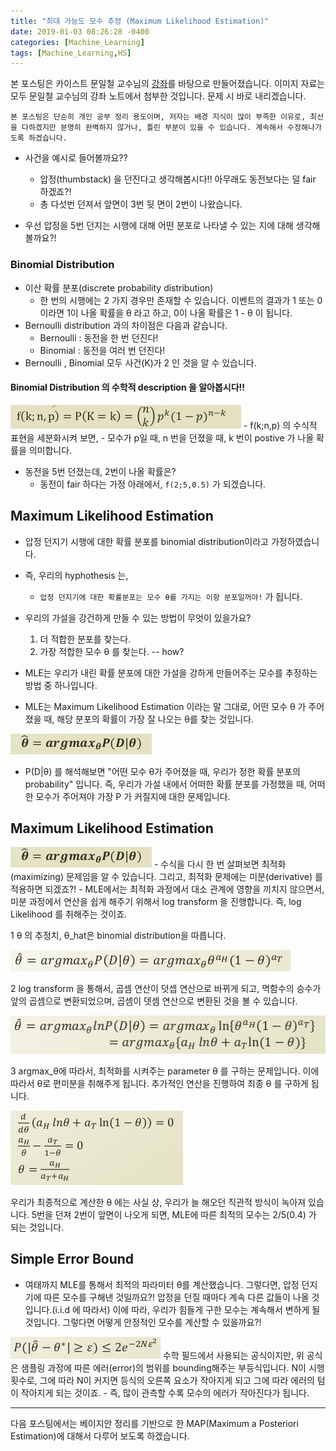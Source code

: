 ```yaml
---
title: "최대 가능도 모수 추정 (Maximum Likelihood Estimation)"
date: 2019-01-03 08:26:28 -0400
categories: [Machine_Learning]
tags: [Machine_Learning,HS]
---
```


본 포스팅은 카이스트 문일철 교수님의 [강좌](https://www.edwith.org/machinelearning1_17/joinLectures/9738)를 바탕으로 만들어졌습니다. 이미지 자료는 모두 문일철 교수님의 강좌 노트에서 첨부한 것입니다. 문제 시 바로 내리겠습니다.

```
본 포스팅은 단순히 개인 공부 정리 용도이며, 저자는 배경 지식이 많이 부족한 이유로, 최선을 다하겠지만 분명히 완벽하지 않거나, 틀린 부분이 있을 수 있습니다. 계속해서 수정해나가도록 하겠습니다.
```

- 사건을 예시로 들어볼까요??
    - 압정(thumbstack) 을 던진다고 생각해봅시다!! 아무래도 동전보다는 덜 fair 하겠죠?!
    - 총 다섯번 던져서 앞면이 3번 뒷 면이 2번이 나왔습니다.

- 우선 압정을 5번 던지는 시행에 대해 어떤 분포로 나타낼 수 있는 지에 대해 생각해볼까요?!

### Binomial Distribution
- 이산 확률 분포(discrete probability distribution)
    - 한 번의 시행에는 2 가지 경우만 존재할 수 있습니다. 이벤트의 결과가 1 또는 0 이라면 1이 나올 확률을 θ 라고 하고, 0이 나올 확률은 1 - θ 이 됩니다.
- Bernoulli distribution 과의 차이점은 다음과 같습니다.
    - Bernoulli : 동전을 한 번 던진다!
    - Binomial : 동전을 여러 번 던진다!
- Bernoulli , Binomial 모두 사건(K)가 2 인 것을 알 수 있습니다.

#### Binomial Distribution 의 수학적 description 을 알아봅시다!!

 <img src = "/images/post_img/binomial distribution.png">
 - f(k;n,p) 의 수식적 표현을 세분화시켜 보면,
    - 모수가 p일 때, n 번을 던졌을 때, k 번이 postive 가 나올 확률을 의미합니다.

- 동전을 5번 던졌는데, 2번이 나올 확률은?
    - 동전이 fair 하다는 가정 아래에서, `f(2;5,0.5)` 가 되겠습니다.


## Maximum Likelihood Estimation
- 압정 던지기 시행에 대한 확률 분포를 binomial distribution이라고 가정하였습니다.
- 즉, 우리의 hyphothesis 는,
    - `압정 던지기에 대한 확률분포는 모수 θ를 가지는 이항 분포일꺼야!` 가 됩니다.
- 우리의 가설을 강건하게 만들 수 있는 방법이 무엇이 있을가요?
    1. 더 적합한 분포를 찾는다.
    2. 가장 적합한 모수 θ 를 찾는다. -- how?

- MLE는 우리가 내린 확률 분포에 대한 가설을 강하게 만들어주는 모수를 추정하는 방법 중 하나입니다.
- MLE는 Maximum Likelihood Estimation 이라는 말 그대로, 어떤 모수 θ 가 주어졌을 때, 해당 분포의 확률이 가장 잘 나오는 θ를 찾는 것입니다.

<img src = "/images/post_img/mle.png">

- P(D|θ) 를 해석해보면 "어떤 모수 θ가 주어졌을 때, 우리가 정한 확률 분포의 probability" 입니다. 즉, 우리가 가설 내에서 어떠한 확률 분포를 가정했을 때, 어떠한 모수가 주어져야 가장 P 가 커질지에 대한 문제입니다.

## Maximum Likelihood Estimation

<img src = "/images/post_img/mle.png">
- 수식을 다시 한 번 살펴보면 최적화(maximizing) 문제임을 알 수 있습니다. 그리고, 최적화 문제에는 미분(derivative) 를 적용하면 되겠죠?!
- MLE에서는 최적화 과정에서 대소 관계에 영향을 끼치지 않으면서, 미분 과정에서 연산을 쉽게 해주기 위해서 log transform 을 진행합니다. 즉, log Likelihood 를 취해주는 것이죠.

1 θ 의 추정치, θ_hat은 binomial distribution을 따릅니다.

<img src = "/images/post_img/binomial_dist_theta_hat.png">

2 log transform 을 통해서, 곱셈 연산이 덧셉 연산으로 바뀌게 되고, 멱함수의 승수가 앞의 곱셈으로 변환되었으며, 곱셈이 뎃셈 연산으로 변환된 것을 볼 수 있습니다.

<img src = "/images/post_img/log_transform_in_mle.png">

3 argmax_θ에 따라서, 최적화를 시켜주는 parameter θ 를 구하는 문제입니다. 이에 따라서 θ로 편미분을 취해주게 됩니다. 추가적인 연산을 진행하여 최종 θ 를 구하게 됩니다.

<img src = "/images/post_img/final_mle.png">

우리가 최종적으로 계산한 θ 에는 사실 상, 우리가 늘 해오던 직관적 방식이 녹아져 있습니다. 5번을 던져 2번이 앞면이 나오게 되면, MLE에 따른 최적의 모수는 2/5(0.4) 가 되는 것입니다.

## Simple Error Bound
- 여태까지 MLE를 통해서 최적의 파라미터 θ를 계산했습니다. 그렇다면, 압정 던지기에 따른 모수를 구해낸 것일까요?! 압정을 던질 때마다 계속 다른 값들이 나올 것입니다.(i.i.d 에 따라서) 이에 따라, 우리가 힘들게 구한 모수는 계속해서 변하게 될 것입니다. 그렇다면 어떻게 안정적인 모수를 계산할 수 있을까요?!
<img src = "/images/post_img/simple error bound.png">
수학 필드에서 사용되는 공식이지만, 위 공식은 샘플링 과정에 따른 에러(error)의 범위를 bounding해주는 부등식입니다. N이 시행 횟수로, 그에 따라 N이 커지면 등식의 오른쪽 요소가 작아지게 되고 그에 따라 에러의 텀이 작아지게 되는 것이죠.
- 즉, 많이 관측할 수록 모수의 에러가 작아진다가 됩니다.

____________

다음 포스팅에서는 베이지안 정리를 기반으로 한 MAP(Maximum a Posteriori Estimation)에 대해서 다루어 보도록 하겠습니다.
